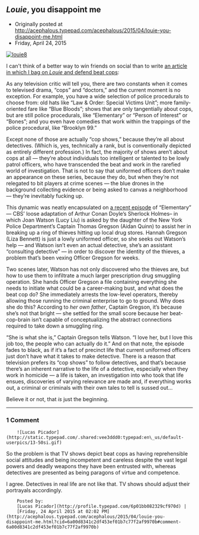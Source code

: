 ## <em>Louie</em>, you disappoint me

 * Originally posted at http://acephalous.typepad.com/acephalous/2015/04/louie-you-disappoint-me.html
 * Friday, April 24, 2015



[![louie8](http://www.lawyersgunsmoneyblog.com/wp-content/uploads/2015/04/louie8.jpg)](http://www.lawyersgunsmoneyblog.com/wp-content/uploads/2015/04/louie8.jpg)

I can't think of a better way to win friends on social than to write [an article in which I bag on _Louie_ and defend beat cops](http://www.salon.com/2015/04/24/louie\_you\_disappoint\_me\_yet\_another\_bumbling\_cop\_stumbles\_into\_a\_smart\_tv\_show/):

As any television critic will tell you, there are two constants when it comes to televised drama, “cops” and “doctors,” and the current moment is no exception. For example, you have a wide selection of police procedurals to choose from: old hats like “Law & Order: Special Victims Unit”; more family-oriented fare like “Blue Bloods”; shows that are only tangentially about cops, but are still police procedurals, like “Elementary” or “Person of Interest” or “Bones”; and you even have comedies that work within the trappings of the police procedural, like “Brooklyn 99.”

Except none of those are actually “cop shows,” because they’re all about detectives. (Which is, yes, technically a rank, but is conventionally depicted as entirely different profession.) In fact, the majority of shows aren’t about cops at all — they’re about individuals too intelligent or talented to be lowly patrol officers, who have transcended the beat and work in the rarefied world of investigation. That is not to say that uniformed officers don’t make an appearance on these series, because they do, but when they’re not relegated to bit players at crime scenes — the blue drones in the background collecting evidence or being asked to canvas a neighborhood — they’re inevitably fucking up.

This dynamic was neatly encapsulated on [a recent episode](http://www.imdb.com/title/tt4532492/?ref\_=ttep\_ep20) of “Elementary” — CBS’ loose adaptation of Arthur Conan Doyle’s Sherlock Holmes– in which Joan Watson (Lucy Liu) is asked by the daughter of the New York Police Department’s Captain Thomas Gregson (Aidan Quinn) to assist her in breaking up a ring of thieves hitting up local drug stores. Hannah Gregson (Liza Bennett) is just a lowly uniformed officer, so she seeks out Watson’s help — and Watson isn’t even an actual detective, she’s an assistant “consulting detective” — in order to discover the identity of the thieves, a problem that’s been vexing Officer Gregson for weeks.

Two scenes later, Watson has not only discovered who the thieves are, but how to use them to infiltrate a much larger prescription drug smuggling operation. She hands Officer Gregson a file containing everything she needs to initiate what could be a career-making bust, and what does the beat cop do? She immediately arrests the low-level operators, thereby allowing those running the criminal enterprise to go to ground. Why does she do this? According to _her own father_, Captain Gregson, it’s because she’s not that bright — she settled for the small score because her beat-cop-brain isn’t capable of conceptualizing the abstract connections required to take down a smuggling ring.

“She is what she is,” Captain Gregson tells Watson. “I love her, but I love this job too, the people who can actually do it.” And on that note, the episode fades to black, as if it’s a fact of precinct life that current uniformed officers just don’t have what it takes to make detective. There is a reason that television prefers its “cop shows” to follow detectives, and that’s because there’s an inherent narrative to the life of a detective, especially when they work in homicide — a life is taken, an investigation into who took that life ensues, discoveries of varying relevance are made and, if everything works out, a criminal or criminals with their own tales to tell is sussed out...

Believe it or not, that _is_ just the beginning.

		

* * *

### 1 Comment 

		

                
[]()

	

		![Lucas Picador](http://static.typepad.com/.shared:vee3ddd0:typepad:en\_us/default-userpics/13-50si.gif)
	

	

		

So the problem is that TV shows depict beat cops as having reprehensible social attitudes and being incompetent and careless despite the vast legal powers and deadly weapons they have been entrusted with, whereas detectives are presented as being paragons of virtue and competence.

I agree. Detectives in real life are not like that. TV shows should adjust their portrayals accordingly.

	

		Posted by:
		[Lucas Picador](http://profile.typepad.com/6p01bb082329cf970d) |
		[Friday, 24 April 2015 at 02:02 PM](http://acephalous.typepad.com/acephalous/2015/04/louie-you-disappoint-me.html?cid=6a00d8341c2df453ef01b7c77f2af9970b#comment-6a00d8341c2df453ef01b7c77f2af9970b)

		

        